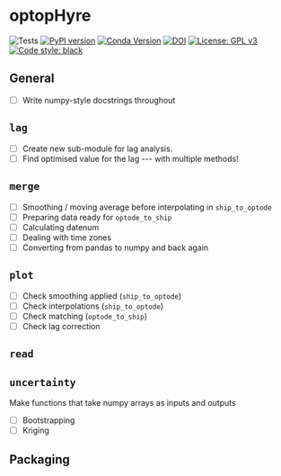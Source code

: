 # optopHyre

![Tests](https://github.com/mvdh7/optopHyre/workflows/Tests/badge.svg)
[![PyPI version](https://img.shields.io/pypi/v/optopHyre.svg?style=popout)](https://pypi.org/project/optopHyre/)
[![Conda Version](https://img.shields.io/conda/vn/conda-forge/optopHyre.svg)](https://anaconda.org/conda-forge/optopHyre)
[![DOI](https://img.shields.io/badge/DOI-10.5281%2Fzenodo.13885218-informational)](https://doi.org/10.5281/zenodo.13885218)
[![License: GPL v3](https://img.shields.io/badge/License-GPLv3-blue.svg)](https://www.gnu.org/licenses/gpl-3.0)
[![Code style: black](https://img.shields.io/badge/code%20style-black-000000.svg)](https://github.com/psf/black)

## General

  - [ ] Write numpy-style docstrings throughout

## `lag`

  - [ ] Create new sub-module for lag analysis.
  - [ ] Find optimised value for the lag --- with multiple methods!

## `merge`

  - [ ] Smoothing / moving average before interpolating in `ship_to_optode`
  - [ ] Preparing data ready for `optode_to_ship`
  - [ ] Calculating datenum
  - [ ] Dealing with time zones
  - [ ] Converting from pandas to numpy and back again

## `plot`

  - [ ] Check smoothing applied (`ship_to_optode`)
  - [ ] Check interpolations (`ship_to_optode`)
  - [ ] Check matching (`optode_to_ship`)
  - [ ] Check lag correction

## `read`



## `uncertainty`

Make functions that take numpy arrays as inputs and outputs

  - [ ] Bootstrapping
  - [ ] Kriging

## Packaging
